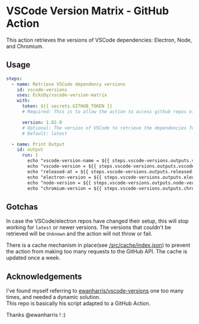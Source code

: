 # VSCode Version Matrix - GitHub Action

This action retrieves the versions of VSCode dependencies: Electron, Node, and Chromium.

## Usage

```yaml
steps:
  - name: Retrieve VSCode dependency versions
    id: vscode-versions
    uses: EcksDy/vscode-version-matrix
    with:
      token: ${{ secrets.GITHUB_TOKEN }}
      # Required: This is to allow the action to access github repos of VSCode and electron

      version: 1.82.0
      # Optional: The version of VSCode to retrieve the dependencies for
      # Default: latest

  - name: Print Output
    id: output
      run: |
        echo "vscode-version-name = ${{ steps.vscode-versions.outputs.vscode-version-name }}"
        echo "vscode-version = ${{ steps.vscode-versions.outputs.vscode-version }}"
        echo "released-at = ${{ steps.vscode-versions.outputs.released-at }}"
        echo "electron-version = ${{ steps.vscode-versions.outputs.electron-version }}"
        echo "node-version = ${{ steps.vscode-versions.outputs.node-version }}"
        echo "chromium-version = ${{ steps.vscode-versions.outputs.chromium-version }}"
```

## Gotchas

In case the VSCode/electron repos have changed their setup, this will stop working for `latest` or
newer versions. The versions that couldn't be retrieved will be `Unknown` and the action will not
throw or fail.

There is a cache mechanism in place(see [/src/cache/index.json](/src/cache/index.json)) to prevent
the action from making too many requests to the GitHub API. The cache is updated once a week.

## Acknowledgements

I've found myself referring to
[ewanharris/vscode-versions](https://github.com/ewanharris/vscode-versions) one too many times, and
needed a dynamic solution.  
This repo is basically his script adapted to a GitHub Action.

Thanks @ewanharris ! :)
